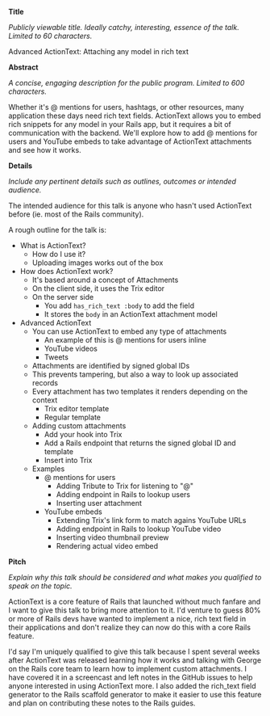 **Title**

_Publicly viewable title. Ideally catchy, interesting, essence of the talk. Limited to 60 characters._

Advanced ActionText: Attaching any model in rich text

**Abstract**

_A concise, engaging description for the public program. Limited to 600 characters._

Whether it's @ mentions for users, hashtags, or other resources, many application these days need rich text fields. ActionText allows you to embed rich snippets for any model in your Rails app, but it requires a bit of communication with the backend. We'll explore how to add @ mentions for users and YouTube embeds to take advantage of ActionText attachments and see how it works.

**Details** 

_Include any pertinent details such as outlines, outcomes or intended audience._

The intended audience for this talk is anyone who hasn't used ActionText before (ie. most of the Rails community).

A rough outline for the talk is:

- What is ActionText?
  - How do I use it?
  - Uploading images works out of the box
- How does ActionText work?
  - It's based around a concept of Attachments
  - On the client side, it uses the Trix editor
  - On the server side
    - You add `has_rich_text :body` to add the field
    - It stores the `body` in an ActionText attachment model
- Advanced ActionText
  - You can use ActionText to embed any type of attachments
    - An example of this is @ mentions for users inline
    - YouTube videos
    - Tweets
  - Attachments are identified by signed global IDs
  - This prevents tampering, but also a way to look up associated records
  - Every attachment has two templates it renders depending on the context
    - Trix editor template
    - Regular template
  - Adding custom attachments
    - Add your hook into Trix
    - Add a Rails endpoint that returns the signed global ID and template
    - Insert into Trix
  - Examples
    - @ mentions for users
      - Adding Tribute to Trix for listening to "@"
      - Adding endpoint in Rails to lookup users
      - Inserting user attachment
    - YouTube embeds
      - Extending Trix's link form to match agains YouTube URLs
      - Adding endpoint in Rails to lookup YouTube video
      - Inserting video thumbnail preview
      - Rendering actual video embed

**Pitch**

*Explain why this talk should be considered and what makes you qualified to speak on the topic.*

ActionText is a core feature of Rails that launched without much fanfare and I want to give this talk to bring more attention to it. I'd venture to guess 80% or more of Rails devs have wanted to implement a nice, rich text field in their applications and don't realize they can now do this with a core Rails feature.

I'd say I'm uniquely qualified to give this talk because I spent several weeks after ActionText was released learning how it works and talking with George on the Rails core team to learn how to implement custom attachments. I have covered it in a screencast and left notes in the GitHub issues to help anyone interested in using ActionText more. I also added the rich_text field generator to the Rails scaffold generator to make it easier to use this feature and plan on contributing these notes to the Rails guides.
